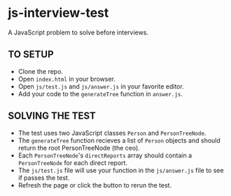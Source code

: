 # js-interview-test
A JavaScript problem to solve before interviews.

## TO SETUP
- Clone the repo.
- Open `index.html` in your browser.
- Open `js/test.js` and `js/answer.js` in your favorite editor.
- Add your code to the `generateTree` function in `answer.js`.

## SOLVING THE TEST
- The test uses two JavaScript classes `Person` and `PersonTreeNode`.
- The `generateTree` function recieves a list of `Person` objects and should return the root PersonTreeNode (the ceo).
- Each `PersonTreeNode`'s `directReports` array should contain a `PersonTreeNode` for each direct report.
- The `js/test.js` file will use your function in the `js/answer.js` file to see if passes the test.
- Refresh the page or click the button to rerun the test.